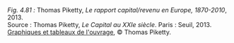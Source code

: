 *Fig. 4.81 :* Thomas Piketty, *Le rapport capital/revenu en Europe, 1870-2010*, 2013.  
Source : Thomas Piketty, *Le Capital au XXIe siècle*. Paris : Seuil, 2013. [Graphiques et tableaux de l'ouvrage](http://piketty.pse.ens.fr/fr/capital21c), © Thomas Piketty.